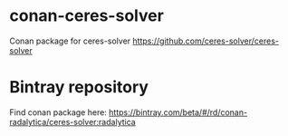 # conan-ceres-solver
Conan package for ceres-solver https://github.com/ceres-solver/ceres-solver

# Bintray repository
Find conan package here: https://bintray.com/beta/#/rd/conan-radalytica/ceres-solver:radalytica
